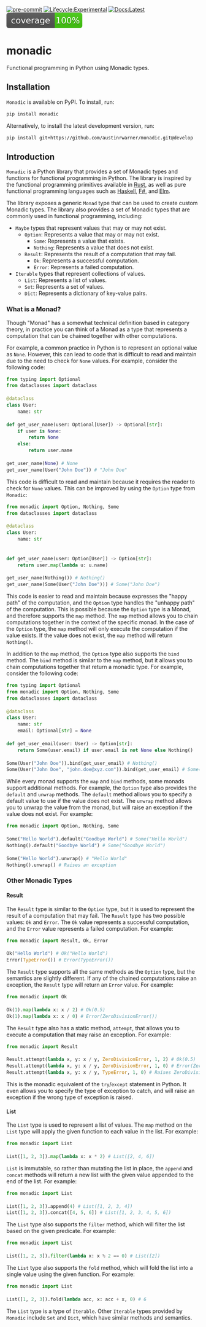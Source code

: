 [![pre-commit](https://img.shields.io/badge/pre--commit-enabled-brightgreen?logo=pre-commit)](https://github.com/pre-commit/pre-commit)
[![Lifecycle:Experimental](https://img.shields.io/badge/Lifecycle-Experimental-339999)](https://img.shields.io)
[![Docs:Latest](https://img.shields.io/badge/Docs-Latest-brightgreen)](https://austinrwarner.github.io/monadic/)
[![Coverage](tests/coverage.svg)]()

# monadic
Functional programming in Python using Monadic types.


## Installation

`Monadic` is available on PyPI. To install, run:

```bash
pip install monadic
```

Alternatively, to install the latest development version, run:

```bash
pip install git+https://github.com/austinrwarner/monadic.git@develop
```

## Introduction

`Monadic` is a Python library that provides a set of Monadic types and 
functions for functional programming in Python. The library is inspired 
by the functional programming primitives available in 
[Rust](https://www.rust-lang.org/), as well as pure functional programming 
languages such as [Haskell](https://www.haskell.org/),
[F#](https://fsharp.org/), and [Elm](https://elm-lang.org/).

The library exposes a generic `Monad` type that can be used to create
custom Monadic types. The library also provides a set of Monadic types
that are commonly used in functional programming, including:
- `Maybe` types that represent values that may or may not exist.
  - `Option`: Represents a value that may or may not exist.
    - `Some`: Represents a value that exists.
    - `Nothing`: Represents a value that does not exist.
  - `Result`: Represents the result of a computation that may fail.
    - `Ok`: Represents a successful computation.
    - `Error`: Represents a failed computation.
- `Iterable` types that represent collections of values.
  - `List`: Represents a list of values.
  - `Set`: Represents a set of values.
  - `Dict`: Represents a dictionary of key-value pairs.


### What is a Monad?
Though "Monad" has a somewhat technical definition based in category theory,
in practice you can think of a Monad as a type that represents a computation
that can be chained together with other computations. 

For example, a common practice in Python is to represent an optional value as
`None`. However, this can lead to code that is difficult to read and maintain
due to the need to check for `None` values. For example, consider the following
code:

```python
from typing import Optional
from dataclasses import dataclass

@dataclass
class User:
    name: str

def get_user_name(user: Optional[User]) -> Optional[str]:
    if user is None:
        return None
    else:
        return user.name

get_user_name(None) # None
get_user_name(User("John Doe")) # "John Doe"
```

This code is difficult to read and maintain because it requires the reader to
check for `None` values. This can be improved by using the `Option` type from
`Monadic`:

```python
from monadic import Option, Nothing, Some
from dataclasses import dataclass

@dataclass
class User:
    name: str


def get_user_name(user: Option[User]) -> Option[str]:
    return user.map(lambda u: u.name)

get_user_name(Nothing()) # Nothing()
get_user_name(Some(User("John Doe"))) # Some("John Doe")
```

This code is easier to read and maintain because expresses the "happy path" of
the computation, and the `Option` type handles the "unhappy path" of the
computation. This is possible because the `Option` type is a Monad, and
therefore supports the `map` method. The `map` method allows you to chain
computations together in the context of the specific monad. In the case of the
`Option` type, the `map` method will only execute the computation if the value
exists. If the value does not exist, the `map` method will return `Nothing()`.

In addition to the `map` method, the `Option` type also supports the `bind`
method. The `bind` method is similar to the `map` method, but it allows you to
chain computations together that return a monadic type. For example, consider
the following code:

```python
from typing import Optional
from monadic import Option, Nothing, Some
from dataclasses import dataclass

@dataclass
class User:
    name: str
    email: Optional[str] = None

def get_user_email(user: User) -> Option[str]:
    return Some(user.email) if user.email is not None else Nothing()

Some(User("John Doe")).bind(get_user_email) # Nothing()
Some(User("John Doe", "john.doe@xyz.com")).bind(get_user_email) # Some("john.doe@xyz.com")
```

While every monad supports the `map` and `bind` methods, some monads support 
additional methods. For example, the `Option` type also provides the `default`
and `unwrap` methods. The `default` method allows you to specify a default
value to use if the value does not exist. The `unwrap` method allows you to
unwrap the value from the monad, but will raise an exception if the value does
not exist. For example:

```python
from monadic import Option, Nothing, Some

Some("Hello World").default("Goodbye World") # Some("Hello World")
Nothing().default("Goodbye World") # Some("Goodbye World")

Some("Hello World").unwrap() # "Hello World"
Nothing().unwrap() # Raises an exception
```

### Other Monadic Types

#### Result

The `Result` type is similar to the `Option` type, but it is used to represent
the result of a computation that may fail. The `Result` type has two possible
values: `Ok` and `Error`. The `Ok` value represents a successful computation,
and the `Error` value represents a failed computation. For example:

```python
from monadic import Result, Ok, Error

Ok("Hello World") # Ok("Hello World")
Error(TypeError()) # Error(TypeError())
```

The `Result` type supports all the same methods as the `Option` type, but the 
semantics are slightly different. If any of the chained computations raise an
exception, the `Result` type will return an `Error` value. For example:

```python
from monadic import Ok

Ok(1).map(lambda x: x / 2) # Ok(0.5)
Ok(1).map(lambda x: x / 0) # Error(ZeroDivisionError())
```

The `Result` type also has a static method, `attempt`, that allows you to
execute a computation that may raise an exception. For example:

```python
from monadic import Result

Result.attempt(lambda x, y: x / y, ZeroDivisionError, 1, 2) # Ok(0.5)
Result.attempt(lambda x, y: x / y, ZeroDivisionError, 1, 0) # Error(ZeroDivisionError())
Result.attempt(lambda x, y: x / y, TypeError, 1, 0) # Raises ZeroDivisionError
```

This is the monadic equivalent of the `try`/`except` statement in Python. It even
allows you to specify the type of exception to catch, and will raise an exception
if the wrong type of exception is raised.


#### List

The `List` type is used to represent a list of values. The `map` method on the
`List` type will apply the given function to each value in the list. For example:

```python
from monadic import List

List([1, 2, 3]).map(lambda x: x * 2) # List([2, 4, 6])
```

`List` is immutable, so rather than mutating the list in place, the `append` 
and `concat` methods will return a new list with the given value appended to
the end of the list. For example:

```python
from monadic import List

List([1, 2, 3]).append(4) # List([1, 2, 3, 4])
List([1, 2, 3]).concat([4, 5, 6]) # List([1, 2, 3, 4, 5, 6])
```

The `List` type also supports the `filter` method, which will filter the list
based on the given predicate. For example:

```python
from monadic import List

List([1, 2, 3]).filter(lambda x: x % 2 == 0) # List([2])
```

The `List` type also supports the `fold` method, which will fold the list into
a single value using the given function. For example:

```python
from monadic import List

List([1, 2, 3]).fold(lambda acc, x: acc + x, 0) # 6
```

The `List` type is a type of `Iterable`. Other `Iterable` types provided by
`Monadic` include `Set` and `Dict`, which have similar methods and semantics.